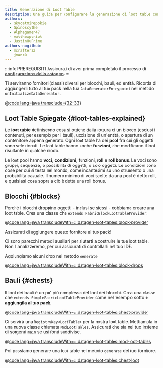 ```yaml
---
title: Generazione di Loot Table
description: Una guida per configurare la generazione di loot table con datagen.
authors:
  - skycatminepokie
  - Spinoscythe
  - Alphagamer47
  - matthewperiut
  - JustinHuPrime
authors-nogithub:
  - mcrafterzz
  - jmanc3
---
```


:::info PREREQUISITI
Assicurati di aver prima completato il processo di [configurazione della datagen](./setup).
:::

Ti serviranno fornitori (classi) diversi per blocchi, bauli, ed entità. Ricorda di aggiungerli tutto al tuo pack nella tua `DataGeneratorEntrypoint` nel metodo `onInitializeDataGenerator`.

@[code lang=java transclude={32-33}](@/reference/1.21/src/client/java/com/example/docs/datagen/ExampleModDataGenerator.java)

## Loot Table Spiegate {#loot-tables-explained}

Le **loot table** definiscono cosa si ottiene dalla rottura di un blocco (esclusi i contenuti, per esempio per i bauli), uccisione di un'entità, o apertura di un contenitore appena generato. Ogni loot table ha dei **pool** fra cui gli oggetti sono selezionati. Le loot table hanno anche **funzioni**, che modificano il loot risultante in qualche modo.

Le loot pool hanno **voci**, **condizioni**, funzioni, **roll** e **roll bonus**. Le voci sono gruppi, sequenze, o possibilità di oggetti, o solo oggetti. Le condizioni sono cose per cui si testa nel mondo, come incantesimi su uno strumento o una probabilità casuale. Il numero minimo di voci scelte da una pool è detto roll, e qualsiasi cosa sopra a ciò è detta una roll bonus.

## Blocchi {#blocks}

Perché i blocchi droppino oggetti - inclusi se stessi - dobbiamo creare una loot table. Crea una classe che `extends FabricBlockLootTableProvider`:

@[code lang=java transcludeWith=:::datagen-loot-tables:block-provider](@/reference/1.21/src/client/java/com/example/docs/datagen/ExampleModBlockLootTableProvider.java)

Assicurati di aggiungere questo fornitore al tuo pack!

Ci sono parecchi metodi ausiliari per aiutarti a costruire le tue loot table. Non li analizzeremo, per cui assicurati di controllarli nel tuo IDE.

Aggiungiamo alcuni drop nel metodo `generate`:

@[code lang=java transcludeWith=:::datagen-loot-tables:block-drops](@/reference/1.21/src/client/java/com/example/docs/datagen/ExampleModBlockLootTableProvider.java)

## Bauli {#chests}

Il loot dei bauli è un po' più complesso del loot dei blocchi. Crea una classe che `extends SimpleFabricLootTableProvider` come nell'esempio sotto **e aggiungila al tuo pack**.

@[code lang=java transcludeWith=:::datagen-loot-tables:chest-provider](@/reference/1.21/src/client/java/com/example/docs/datagen/ExampleModChestLootTableProvider.java)

Ci servirà una `RegistryKey<LootTable>` per la nostra loot table. Mettiamola in una nuova classe chiamata `ModLootTables`. Assicurati che sia nel tuo insieme di sorgenti `main` se usi fonti suddivise.

@[code lang=java transcludeWith=:::datagen-loot-tables:mod-loot-tables](@/reference/1.21/src/main/java/com/example/docs/ModLootTables.java)

Poi possiamo generare una loot table nel metodo `generate` del tuo fornitore.

@[code lang=java transcludeWith=:::datagen-loot-tables:chest-loot](@/reference/1.21/src/client/java/com/example/docs/datagen/ExampleModChestLootTableProvider.java)
